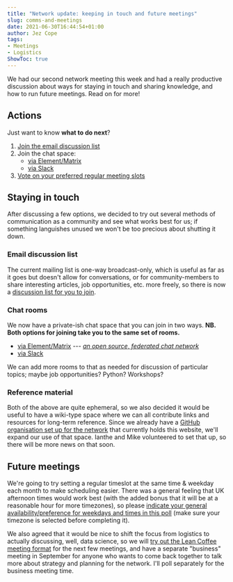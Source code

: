 ```yaml
---
title: "Network update: keeping in touch and future meetings"
slug: comms-and-meetings
date: 2021-06-30T16:44:54+01:00
author: Jez Cope
tags:
- Meetings
- Logistics
ShowToc: true
---
```


We had our second network meeting this week and had a really productive discussion about ways for staying in touch and sharing knowledge, and how to run future meetings. Read on for more!

<!--more-->

## Actions

Just want to know **what to do next**?

1. [Join the email discussion list][discussion list]
2. Join the chat space:
    - [via Element/Matrix][lobby]
    - [via Slack][]
3. [Vote on your preferred regular meeting slots][poll]


## Staying in touch

After discussing a few options, we decided to try out several methods of communication as a community and see what works best for us; if something languishes unused we won't be too precious about shutting it down. 

### Email discussion list

The current mailing list is one-way broadcast-only, which is useful as far as it goes but doesn't allow for conversations, or for community-members to share interesting articles, job opportunities, etc. more freely, so there is now a [discussion list for you to join][discussion list].

[discussion list]: https://www.jiscmail.ac.uk/cgi-bin/wa-jisc.exe?SUBED1=GLAMDATASCI

### Chat rooms

We now have a private-ish chat space that you can join in two ways.
**NB. Both options for joining take you to the same set of rooms.**

- [via Element/Matrix][lobby] --- _[an open source, federated chat network](https://matrix.org/docs/guides/introduction)_
- [via Slack][]

We can add more rooms to that as needed for discussion of particular topics; maybe job opportunities? Python? Workshops?

[lobby]: https://matrix.to/#/#glamdatasci-lobby:petrichor.me
[via Slack]: https://join.slack.com/t/glamdatascien-0e43216/shared_invite/zt-sgorvmv5-x1zTPP_iscYWT0tGBOVVqg

### Reference material

Both of the above are quite ephemeral, so we also decided it would be useful to have a wiki-type space where we can all contribute links and resources for long-term reference. Since we already have a [GitHub organisation set up for the network][GitHub organisation] that currently holds this website, we'll expand our use of that space. Ianthe and Mike volunteered to set that up, so there will be more news on that soon.

[GitHub organisation]: https://github.com/glamdatasci

## Future meetings

We're going to try setting a regular timeslot at the same time & weekday each month to make scheduling easier. There was a general feeling that UK afternoon times would work best (with the added bonus that it will be at a reasonable hour for more timezones), so please [indicate your general availability/preference for weekdays and times in this poll][poll] (make sure your timezone is selected before completing it).

We also agreed that it would be nice to shift the focus from logistics to actually discussing, well, data science, so we will [try out the Lean Coffee meeting format](http://leancoffee.org/) for the next few meetings, and have a separate "business" meeting in September for anyone who wants to come back together to talk more about strategy and planning for the network. I'll poll separately for the business meeting time.

[poll]: http://whenisgood.net/8wq75hy

